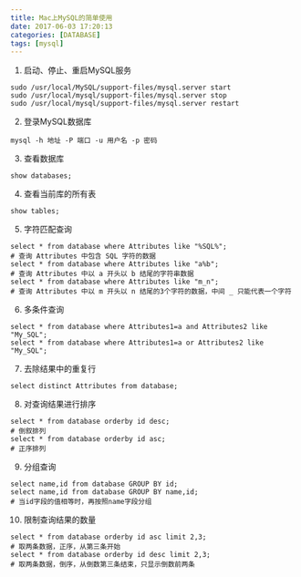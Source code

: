 ```yaml
---
title: Mac上MySQL的简单使用
date: 2017-06-03 17:20:13
categories: [DATABASE]
tags: [mysql]
---
```


1. 启动、停止、重启MySQL服务
```mysql
sudo /usr/local/MySQL/support-files/mysql.server start
sudo /usr/local/mysql/support-files/mysql.server stop
sudo /usr/local/mysql/support-files/mysql.server restart
```

  <!--more-->

2. 登录MySQL数据库
```mysql
mysql -h 地址 -P 端口 -u 用户名 -p 密码
```

3. 查看数据库
```mysql
show databases;
```

4. 查看当前库的所有表
```mysql
show tables;
```

5. 字符匹配查询
```mysql
select * from database where Attributes like "%SQL%";								# 查询 Attributes 中包含 SQL 字符的数据
select * from database where Attributes like "a%b";									# 查询 Attributes 中以 a 开头以 b 结尾的字符串数据
select * from database where Attributes like "m_n";									# 查询 Attributes 中以 m 开头以 n 结尾的3个字符的数据，中间 _ 只能代表一个字符
```

6. 多条件查询
```mysql
select * from database where Attributes1=a and Attributes2 like "My_SQL";
select * from database where Attributes1=a or Attributes2 like "My_SQL";
```

7. 去除结果中的重复行
```mysql
select distinct Attributes from database;
```

8. 对查询结果进行排序
```mysql
select * from database orderby id desc;												# 倒叙排列
select * from database orderby id asc;												# 正序排列
```

9. 分组查询
```mysql
select name,id from database GROUP BY id;
select name,id from database GROUP BY name,id;										# 当id字段的值相等时，再按照name字段分组
```

10. 限制查询结果的数量
```mysql
select * from database orderby id asc limit 2,3;									# 取两条数据，正序，从第三条开始
select * from database orderby id desc limit 2,3;									# 取两条数据，倒序，从倒数第三条结束，只显示倒数前两条
```